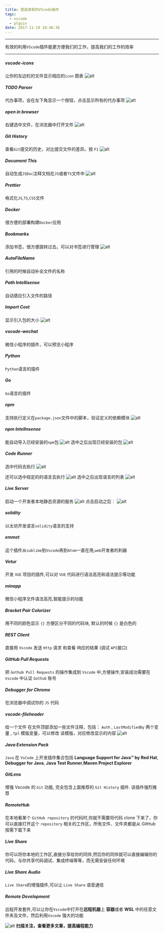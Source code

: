 ```yaml
---
title: 提高效率的VScode插件
tags:
  - vscode
  - plguin
date: 2017-11-19 10:48:36
---
```


-----------------------------------

有效的利用`VScode`插件能更方便我们的工作，提高我们的工作的效率

----------------------------------

<!--more-->

##### vscode-icons

让你的左边栏的文件显示相应的`icon` 图表 
![alt](/images/vscode好用的插件/vscode_icons.png)

##### TODO Parser 

代办事项，会在左下角显示一个按钮，点击显示所有的代办事项
![alt](/images/vscode好用的插件/todo_parser.png)

##### open in browser

右键选中文件，在浏览器中打开文件
![alt](/images/vscode好用的插件/open_in_browser.png)

##### Git History

查看`Git`提交的历史，对比提交文件的差异。按 `F1`
![alt](/images/vscode好用的插件/git_history.png)

##### Document This

自动生成`JSDoc`注释文档在`JS`或者`TS`文件中
![alt](/images/vscode好用的插件/document_this.png)

##### Prettier

格式化`JS`,`TS`,`CSS`文件

##### Docker

很方便的部署构建`Docker`应用

##### Bookmarks

添加书签，很方便跳转过去。可以对书签进行管理
![alt](/images/vscode好用的插件/bookmarks.png)

##### AutoFileName

引用的时候自动补全文件的名称

##### Path Intellisense

自动感应引入文件的路径

##### Import Cost

显示引入包的大小
![alt](/images/vscode好用的插件/import_cost.png)

##### vscode-wechat

微信小程序的插件，可以预览小程序

##### Python 

`Python`语言的插件

##### Go 

`Go`语言的插件

##### npm

支持执行定义在`package.json`文件中的脚本，验证定义的依赖模块
![alt](/images/vscode好用的插件/npm.png)

##### npm Intellnsense

能自动导入已经安装的`npm`包
![alt](/images/vscode好用的插件/npm_intellnsense.png)
选中之后出现已经安装的包
![alt](/images/vscode好用的插件/npm_intellnsense_show.png)

##### Code Runner

选中代码去执行
![alt](/images/vscode好用的插件/runner_code_select.png)

还可以选中规定的的语言去执行
![alt](/images/vscode好用的插件/runner_code_language.png)
选中之后出现语言的列表
![alt](/images/vscode好用的插件/runner_code_language_select.png)

##### Live Server

启动一个开发者本地静态资源的服务
![alt](/images/vscode好用的插件/go_live.png)
点击启动之后：
![alt](/images/vscode好用的插件/go_live_running.png)

##### solidity

以太坊开发语言`solidity`语言的支持

##### emmet

这个插件从`sublime`到`Vscode`再到`Atom`一直在用,`web`开发者的利器

##### Vetur

开发 `VUE` 项目的插件,可以对 `VUE` 代码进行语法高亮和语法提示等功能 

##### minapp

微信小程序文件语法高亮,智能提示的功能

##### Bracket Pair Colorizer

用不同的颜色显示 `{}` 方便区分不同的代码块, 默认的时候 `{}` 是白色的

##### REST Client

直接用 `Vscode` 发送 `Http` 请求 和查看 响应的结果 (调试 `API`接口)

##### GitHub Pull Requests

把 `Gothub Pull Requests` 的操作集成到 `Vscode` 中,方便操作,安装成功需要在 `Vscode` 中认证 `Gothub` 账号

##### Debugger for Chrome

在浏览器中调试你的 `JS` 代码

##### vscode-fileheader

给一个文件 在文件顶部添加一些文件注释，包括： `Auth` , `LastModifiedBy` 两个变量 , `tpl` 模版变量，可以修改 该模版，对应修改显示的内容
![alt](/images/vscode好用的插件/vscode-fileheader.jpeg)

##### Java Extension Pack

`Java` 在 `VsCode` 上开发插件集合包括 **Language Support for Java™ by Red Hat**, **Debugger for Java**, **Java Test Runner**,**Maven Project Explorer**

##### GitLens

增强 Vscode 的  `Git` 功能, 完全包含上面推荐的 `Git History` 插件. 该插件强烈推荐

##### RemoteHub

在本地看某个 `GitHub repository` 的代码时,你就不需要将代码 clone 下来了，你可以直接打开这个 `repository` 相关的工作区，所有文件、文件夹都是从 GitHub 按需下载下来

##### Live Share

你可以将你本地的工作区,直接分享给你的同伴,然后你的同伴就可以直接编辑你的代码，与你共享代码调试、集成终端等等，而无需安装任何环境

##### Live Share Audio

`Live Share`的增强插件,可以让 `Live Share` 语音通信

##### Remote Development

远程开发套件,可以让你在`Vscode`中打开在**远程机器**上 **容器**或者 **WSL** 中的任意文件夹及文件，然后利用`Vscode` 强大的功能


![alt](/images/Wechatcode.jpg)
**扫描关注，查看更多文章，提高编程能力**





